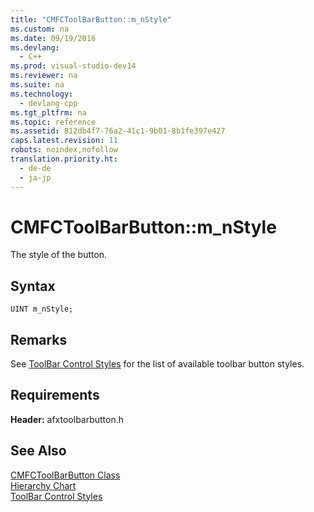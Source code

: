 ```yaml
---
title: "CMFCToolBarButton::m_nStyle"
ms.custom: na
ms.date: 09/19/2016
ms.devlang: 
  - C++
ms.prod: visual-studio-dev14
ms.reviewer: na
ms.suite: na
ms.technology: 
  - devlang-cpp
ms.tgt_pltfrm: na
ms.topic: reference
ms.assetid: 812db4f7-76a2-41c1-9b01-8b1fe397e427
caps.latest.revision: 11
robots: noindex,nofollow
translation.priority.ht: 
  - de-de
  - ja-jp
---
```

# CMFCToolBarButton::m_nStyle
The style of the button.  
  
## Syntax  
  
```  
UINT m_nStyle;  
```  
  
## Remarks  
 See [ToolBar Control Styles](../vs140/ToolBar-Control-Styles.md) for the list of available toolbar button styles.  
  
## Requirements  
 **Header:** afxtoolbarbutton.h  
  
## See Also  
 [CMFCToolBarButton Class](../vs140/CMFCToolBarButton-Class.md)   
 [Hierarchy Chart](../vs140/Hierarchy-Chart.md)   
 [ToolBar Control Styles](../vs140/ToolBar-Control-Styles.md)